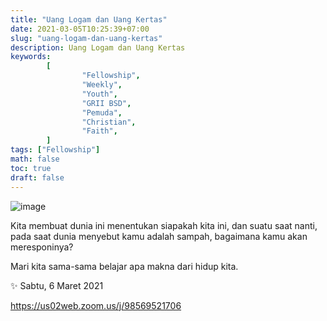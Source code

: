 ```yaml
---
title: "Uang Logam dan Uang Kertas"
date: 2021-03-05T10:25:39+07:00
slug: "uang-logam-dan-uang-kertas"
description: Uang Logam dan Uang Kertas
keywords:
        [
                "Fellowship",
                "Weekly",
                "Youth",
                "GRII BSD",
                "Pemuda",
                "Christian",
                "Faith",
        ]
tags: ["Fellowship"]
math: false
toc: true
draft: false
---
```


![image](/images/events/20210306.jpeg)

Kita membuat dunia ini menentukan siapakah kita ini, dan suatu saat nanti, pada saat dunia menyebut kamu adalah sampah, bagaimana kamu akan meresponinya?

Mari kita sama-sama belajar apa makna dari hidup kita.

✨ Sabtu, 6 Maret 2021

https://us02web.zoom.us/j/98569521706
